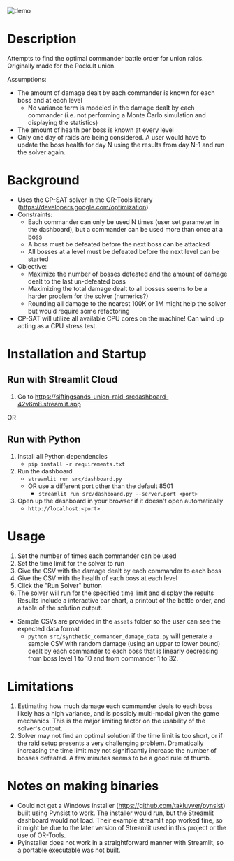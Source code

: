 ![demo](https://user-images.githubusercontent.com/43226539/228411797-07c95238-abac-449b-a18b-ad8b211ad1a7.gif)

# Description

Attempts to find the optimal commander battle order for union raids. Originally made for the Pockult union.

Assumptions:
- The amount of damage dealt by each commander is known for each boss and at each level
    - No variance term is modeled in the damage dealt by each commander (i.e. not performing a Monte Carlo simulation and displaying the statistics)
- The amount of health per boss is known at every level
- Only one day of raids are being considered. A user would have to update the boss health for day N using the results from day N-1 and run the solver again.

# Background

- Uses the CP-SAT solver in the OR-Tools library (https://developers.google.com/optimization)
- Constraints:
  - Each commander can only be used N times (user set parameter in the dashboard), but a commander can be used more than once at a boss
  - A boss must be defeated before the next boss can be attacked
  - All bosses at a level must be defeated before the next level can be started
- Objective:
  - Maximize the number of bosses defeated and the amount of damage dealt to the last un-defeated boss
  * Maximizing the total damage dealt to all bosses seems to be a harder problem for the solver (numerics?)
  * Rounding all damage to the nearest 100K or 1M might help the solver but would require some refactoring
- CP-SAT will utilize all available CPU cores on the machine! Can wind up acting as a CPU stress test.

# Installation and Startup

## Run with Streamlit Cloud
1. Go to https://siftingsands-union-raid-srcdashboard-42v6m8.streamlit.app

OR

## Run with Python
1. Install all Python dependencies
    - `pip install -r requirements.txt`
2. Run the dashboard
    - `streamlit run src/dashboard.py`
    - OR use a different port other than the default 8501
        - `streamlit run src/dashboard.py --server.port <port>`
3. Open up the dashboard in your browser if it doesn't open automatically
    - `http://localhost:<port>`

# Usage

1. Set the number of times each commander can be used
2. Set the time limit for the solver to run
3. Give the CSV with the damage dealt by each commander to each boss
4. Give the CSV with the health of each boss at each level
5. Click the "Run Solver" button
6. The solver will run for the specified time limit and display the results
Results include a interactive bar chart, a printout of the battle order, and a table of the solution output.

- Sample CSVs are provided in the `assets` folder so the user can see the expected data format
  - `python src/synthetic_commander_damage_data.py` will generate a sample CSV with random damage (using an upper to lower bound) dealt by each commander to each boss that is linearly decreasing from boss level 1 to 10 and from commander 1 to 32.

# Limitations

1. Estimating how much damage each commander deals to each boss likely has a high variance, and is possibly multi-modal given the game mechanics. This is the major limiting factor on the usability of the solver's output.
2. Solver may not find an optimal solution if the time limit is too short, or if the raid setup presents a very challenging problem. Dramatically increasing the time limit may not significantly increase the number of bosses defeated. A few minutes seems to be a good rule of thumb.

# Notes on making binaries
- Could not get a Windows installer (https://github.com/takluyver/pynsist) built using Pynsist to work. The installer would run, but the Streamlit dashboard would not load. Their example streamlit app worked fine, so it might be due to the later version of Streamlit used in this project or the use of OR-Tools.
- Pyinstaller does not work in a straightforward manner with Streamlit, so a portable executable was not built.
